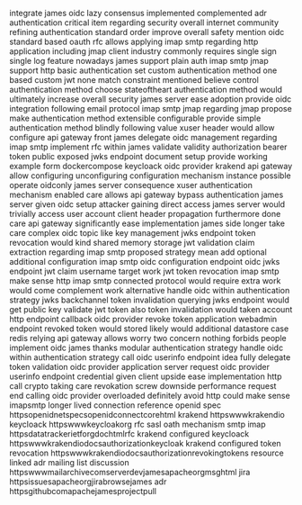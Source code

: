 integrate james oidc lazy consensus implemented complemented adr authentication critical item regarding security overall internet community refining authentication standard order improve overall safety mention oidc standard based oauth rfc allows applying imap smtp regarding http application including jmap client industry commonly requires single sign single log feature nowadays james support plain auth imap smtp jmap support http basic authentication set custom authentication method one based custom jwt none match constraint mentioned believe control authentication method choose stateoftheart authentication method would ultimately increase overall security james server ease adoption provide oidc integration following email protocol imap smtp jmap regarding jmap propose make authentication method extensible configurable provide simple authentication method blindly following value xuser header would allow configure api gateway front james delegate oidc management regarding imap smtp implement rfc within james validate validity authorization bearer token public exposed jwks endpoint document setup provide working example form dockercompose keycloack oidc provider krakend api gateway allow configuring unconfiguring configuration mechanism instance possible operate oidconly james server consequence xuser authentication mechanism enabled care allows api gateway bypass authentication james server given oidc setup attacker gaining direct access james server would trivially access user account client header propagation furthermore done care api gateway significantly ease implementation james side longer take care complex oidc topic like key management jwks endpoint token revocation would kind shared memory storage jwt validation claim extraction regarding imap smtp proposed strategy mean add optional additional configuration imap smtp oidc configuration endpoint oidc jwks endpoint jwt claim username target work jwt token revocation imap smtp make sense http imap smtp connected protocol would require extra work would come complement work alternative handle oidc within authentication strategy jwks backchannel token invalidation querying jwks endpoint would get public key validate jwt token also token invalidation would taken account http endpoint callback oidc provider revoke token application webadmin endpoint revoked token would stored likely would additional datastore case redis relying api gateway allows worry two concern nothing forbids people implement oidc james thanks modular authentication strategy handle oidc within authentication strategy call oidc userinfo endpoint idea fully delegate token validation oidc provider application server request oidc provider userinfo endpoint credential given client upside ease implementation http call crypto taking care revokation screw downside performance request end calling oidc provider overloaded definitely avoid http could make sense imapsmtp longer lived connection reference openid spec httpsopenidnetspecsopenidconnectcorehtml krakend httpswwwkrakendio keycloack httpswwwkeycloakorg rfc sasl oath mechanism smtp imap httpsdatatrackerietforgdochtmlrfc krakend configured keycloack httpswwwkrakendiodocsauthorizationkeycloak krakend configured token revocation httpswwwkrakendiodocsauthorizationrevokingtokens resource linked adr mailing list discussion httpswwwmailarchivecomserverdevjamesapacheorgmsghtml jira httpsissuesapacheorgjirabrowsejames adr httpsgithubcomapachejamesprojectpull